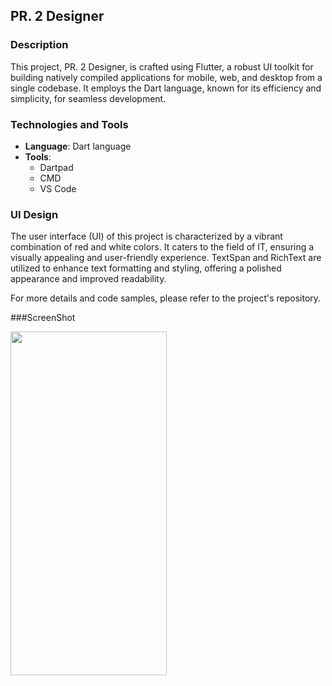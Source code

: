 ## PR. 2 Designer

### Description

This project, PR. 2 Designer, is crafted using Flutter, a robust UI toolkit for building natively compiled applications for mobile, web, and desktop from a single codebase. It employs the Dart language, known for its efficiency and simplicity, for seamless development.

### Technologies and Tools

- **Language**: Dart language
- **Tools**:
  - Dartpad
  - CMD
  - VS Code

### UI Design

The user interface (UI) of this project is characterized by a vibrant combination of red and white colors. It caters to the field of IT, ensuring a visually appealing and user-friendly experience. TextSpan and RichText are utilized to enhance text formatting and styling, offering a polished appearance and improved readability.

For more details and code samples, please refer to the project's repository.

###ScreenShot

<img src="https://github.com/Aayushi0x9/Graphics_task_02/assets/143987694/a0f74b29-f6a1-41e1-9245-f65a955748ec" width="250" height="550">


